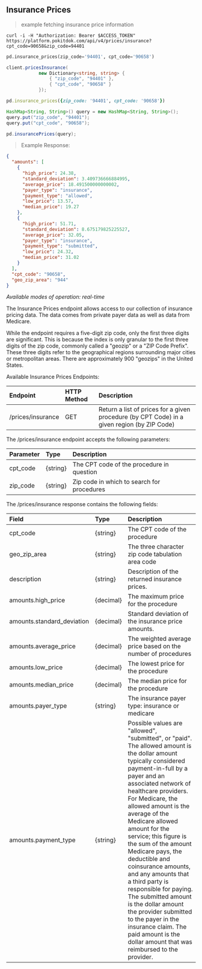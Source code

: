 ## Insurance Prices

> example fetching insurance price information

```shell
curl -i -H "Authorization: Bearer $ACCESS_TOKEN" https://platform.pokitdok.com/api/v4/prices/insurance?cpt_code=90658&zip_code=94401
```

```python
pd.insurance_prices(zip_code='94401', cpt_code='90658')
```

```csharp
client.pricesInsurance(
			new Dictionary<string, string> {
				{ "zip_code", "94401" },
				{ "cpt_code", "90658" }
			});
```

```ruby
pd.insurance_prices({zip_code: '94401', cpt_code: '90658'})
```

```java
HashMap<String, String>() query = new HashMap<String, String>();
query.put("zip_code", "94401");
query.put("cpt_code", "90658");

pd.insurancePrices(query);
```

>Example Response:

```json
{
  "amounts": [
    {
      "high_price": 24.38,
      "standard_deviation": 3.409736666884995,
      "average_price": 18.491500000000002,
      "payer_type": "insurance",
      "payment_type": "allowed",
      "low_price": 13.57,
      "median_price": 19.27
    },
    {
      "high_price": 51.71,
      "standard_deviation": 8.675179825225527,
      "average_price": 32.05,
      "payer_type": "insurance",
      "payment_type": "submitted",
      "low_price": 24.32,
      "median_price": 31.02
    }
  ],
  "cpt_code": "90658",
  "geo_zip_area": "944"
}
```

*Available modes of operation: real-time*

The Insurance Prices endpoint allows access to our collection of insurance
pricing data. The data comes from private payer data as well as data from
Medicare.

While the endpoint requires a five-digit zip code, only the first three digits
are significant. This is because the index is only granular to the first three
digits of the zip code, commonly called a "geozip" or a "ZIP Code Prefix". These
three digits refer to the geographical regions surrounding major cities or
metropolitan areas. There are approximately 900 "geozips" in the United States.

Available Insurance Prices Endpoints:

| Endpoint          | HTTP Method | Description                                                                                 |
|:------------------|:------------|:--------------------------------------------------------------------------------------------|
| /prices/insurance | GET         | Return a list of prices for a given procedure (by CPT Code) in a given region (by ZIP Code) |

The /prices/insurance endpoint accepts the following parameters:

| Parameter  | Type     | Description                                |
|:-----------|:---------|:-------------------------------------------|
| cpt_code   | {string} | The CPT code of the procedure in question  |
| zip_code   | {string} | Zip code in which to search for procedures |

The /prices/insurance response contains the following fields:

| Field                 	  | Type      | Description                                                                                                                                                                                                                                                                                                                                                                                                                                                                                                                                                                                                                                 |
|:----------------------------|:----------|:--------------------------------------------------------------------------------------------------------------------------------------------------------------------------------------------------------------------------------------------------------------------------------------------------------------------------------------------------------------------------------------------------------------------------------------------------------------------------------------------------------------------------------------------------------------------------------------------------------------------------------------------|
| cpt_code      	    	  | {string}  | The CPT code of the procedure                                                                                                                                                                                                                                                                                                                                                                                                                                                                                                                                                                                                               |
| geo_zip_area  			  | {string}  | The three character zip code tabulation area code                                                                                                                                                                                                                                                                                                                                                                                                                                                                                                                                                                                           |
| description    			  | {string}  | Description of the returned insurance prices.                                                                                                                                                                                                                                                                                                                                                                                                                                                                                                                                                                                           	|
| amounts.high_price    	  | {decimal} | The maximum price for the procedure                                                                                                                                                                                                                                                                                                                                                                                                                                                                                                                                                                                                         |
| amounts.standard_deviation  | {decimal} | Standard deviation of the insurance price amounts.                                                                                                                                                                                                                                                                                                                                                                                                                                                                                                                                                                                          |
| amounts.average_price 	  | {decimal} | The weighted average price based on the number of procedures                                                                                                                                                                                                                                                                                                                                                                                                                                                                                                                                                                                |
| amounts.low_price     	  | {decimal} | The lowest price for the procedure                                                                                                                                                                                                                                                                                                                                                                                                                                                                                                                                                                                                          |
| amounts.median_price  	  | {decimal} | The median price for the procedure                                                                                                                                                                                                                                                                                                                                                                                                                                                                                                                                                                                                          |
| amounts.payer_type    	  | {string}  | The insurance payer type: insurance or medicare                                                                                                                                                                                                                                                                                                                                                                                                                                                                                                                                                                                             |
| amounts.payment_type  	  | {string}  | Possible values are "allowed", "submitted", or "paid". The allowed amount is the dollar amount typically considered payment-in-full by a payer and an associated network of healthcare providers. For Medicare, the allowed amount is the average of the Medicare allowed amount for the service; this figure is the sum of the amount Medicare pays, the deductible and coinsurance amounts, and any amounts that a third party is responsible for paying. The submitted amount is the dollar amount the provider submitted to the payer in the insurance claim. The paid amount is the dollar amount that was reimbursed to the provider. |
